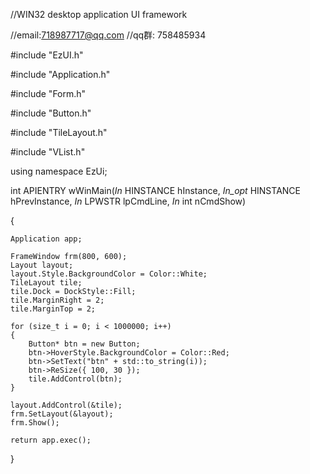 //WIN32 desktop application UI framework

//email:718987717@qq.com
//qq群: 758485934

#include "EzUI.h"

#include "Application.h"

#include "Form.h"

#include "Button.h"

#include "TileLayout.h"

#include "VList.h"

using namespace EzUi;

int APIENTRY wWinMain(_In_ HINSTANCE hInstance,
_In_opt_ HINSTANCE hPrevInstance,
	_In_ LPWSTR    lpCmdLine,
	_In_ int       nCmdShow)
	
{

	Application app;

	FrameWindow frm(800, 600);
	Layout layout;
	layout.Style.BackgroundColor = Color::White;
	TileLayout tile;
	tile.Dock = DockStyle::Fill;
	tile.MarginRight = 2;
	tile.MarginTop = 2;

	for (size_t i = 0; i < 1000000; i++)
	{
		Button* btn = new Button;
		btn->HoverStyle.BackgroundColor = Color::Red;
		btn->SetText("btn" + std::to_string(i));
		btn->ReSize({ 100, 30 });
		tile.AddControl(btn);
	}

	layout.AddControl(&tile);
	frm.SetLayout(&layout);
	frm.Show();

	return app.exec();
}
